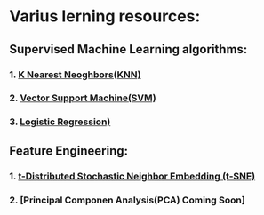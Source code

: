 # Varius lerning resources:
## Supervised Machine Learning algorithms:
### 1. [K Nearest Neoghbors(KNN)](https://github.com/imdwipayana/Machine-Learning-Algorithm/blob/main/KNN(K-NearestNeighbors)/KNN(K-NearestNeighbors).ipynb)

### 2. [Vector Support Machine(SVM)]()

### 3. [Logistic Regression)]()


## Feature Engineering:
### 1. [t-Distributed Stochastic Neighbor Embedding (t-SNE)](https://github.com/imdwipayana/Machine-Learning-Algorithm/blob/main/tSNE/tSNE.ipynb)
### 2. [Principal Componen Analysis(PCA) Coming Soon]

